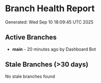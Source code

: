 # Branch Health Report
Generated: Wed Sep 10 18:09:45 UTC 2025

## Active Branches
- **main** - 20 minutes ago by Dashboard Bot

## Stale Branches (>30 days)
No stale branches found
